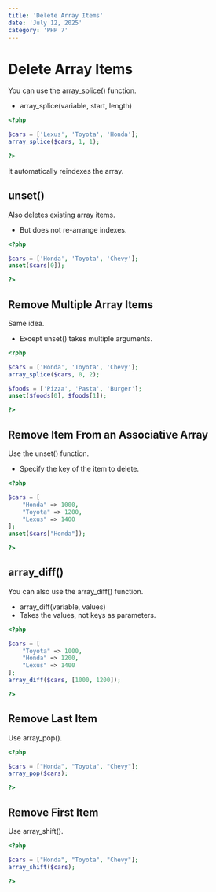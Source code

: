 ```yaml
---
title: 'Delete Array Items'
date: 'July 12, 2025'
category: 'PHP 7'
---
```


# Delete Array Items

You can use the array_splice() function.
- array_splice(variable, start, length)

```php
<?php

$cars = ['Lexus', 'Toyota', 'Honda'];
array_splice($cars, 1, 1);

?>
```

It automatically reindexes the array.

## unset()

Also deletes existing array items.
- But does not re-arrange indexes.

```php
<?php

$cars = ['Honda', 'Toyota', 'Chevy'];
unset($cars[0]);

?>
```

## Remove Multiple Array Items

Same idea.
- Except unset() takes multiple arguments.

```php
<?php

$cars = ['Honda', 'Toyota', 'Chevy'];
array_splice($cars, 0, 2);

$foods = ['Pizza', 'Pasta', 'Burger'];
unset($foods[0], $foods[1]);

?>
```

## Remove Item From an Associative Array

Use the unset() function.
- Specify the key of the item to delete.


```php
<?php

$cars = [
    "Honda" => 1000,
    "Toyota" => 1200,
    "Lexus" => 1400
];
unset($cars["Honda"]);

?>
```

## array_diff()

You can also use the array_diff() function.
- array_diff(variable, values)
- Takes the values, not keys as parameters.

```php
<?php

$cars = [
    "Toyota" => 1000,
    "Honda" => 1200,
    "Lexus" => 1400
];
array_diff($cars, [1000, 1200]);

?>
```

## Remove Last Item

Use array_pop().

```php
<?php

$cars = ["Honda", "Toyota", "Chevy"];
array_pop($cars);

?>
```

## Remove First Item

Use array_shift().

```php
<?php

$cars = ["Honda", "Toyota", "Chevy"];
array_shift($cars);

?>
```
